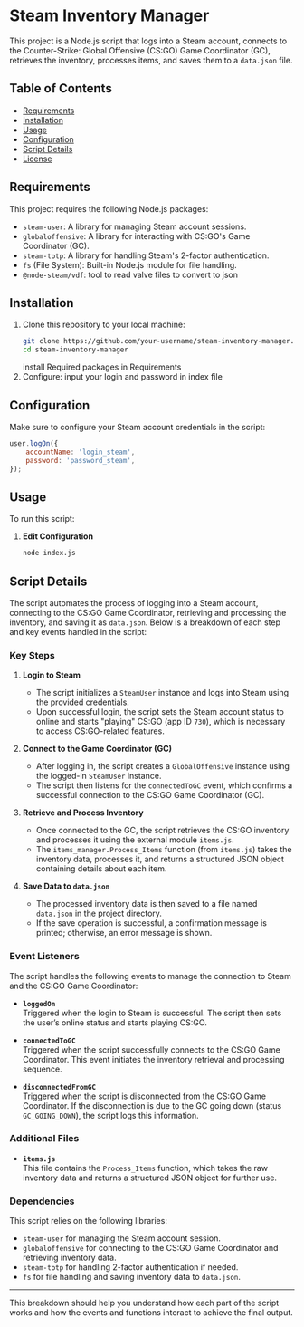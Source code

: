 # Steam Inventory Manager

This project is a Node.js script that logs into a Steam account, connects to the Counter-Strike: Global Offensive (CS:GO) Game Coordinator (GC), retrieves the inventory, processes items, and saves them to a `data.json` file. 

## Table of Contents
- [Requirements](#requirements)
- [Installation](#installation)
- [Usage](#usage)
- [Configuration](#configuration)
- [Script Details](#script-details)
- [License](#license)

## Requirements

This project requires the following Node.js packages:
- `steam-user`: A library for managing Steam account sessions.
- `globaloffensive`: A library for interacting with CS:GO's Game Coordinator (GC).
- `steam-totp`: A library for handling Steam's 2-factor authentication.
- `fs` (File System): Built-in Node.js module for file handling.
- `@node-steam/vdf`: tool to read valve files to convert to json

## Installation

1. Clone this repository to your local machine:
   ```bash
   git clone https://github.com/your-username/steam-inventory-manager.git
   cd steam-inventory-manager
   ```
   install Required packages in Requirements
2. Configure:
   input your login and password in index file
## Configuration

Make sure to configure your Steam account credentials in the script:
```javascript
user.logOn({
    accountName: 'login_steam',
    password: 'password_steam',
});
```
## Usage

To run this script:

1. **Edit Configuration**  
   ```bash
   node index.js
   ```
## Script Details

The script automates the process of logging into a Steam account, connecting to the CS:GO Game Coordinator, retrieving and processing the inventory, and saving it as `data.json`. Below is a breakdown of each step and key events handled in the script:

### Key Steps

1. **Login to Steam**  
   - The script initializes a `SteamUser` instance and logs into Steam using the provided credentials.
   - Upon successful login, the script sets the Steam account status to online and starts "playing" CS:GO (app ID `730`), which is necessary to access CS:GO-related features.

2. **Connect to the Game Coordinator (GC)**  
   - After logging in, the script creates a `GlobalOffensive` instance using the logged-in `SteamUser` instance.
   - The script then listens for the `connectedToGC` event, which confirms a successful connection to the CS:GO Game Coordinator (GC).
   
3. **Retrieve and Process Inventory**  
   - Once connected to the GC, the script retrieves the CS:GO inventory and processes it using the external module `items.js`.
   - The `items_manager.Process_Items` function (from `items.js`) takes the inventory data, processes it, and returns a structured JSON object containing details about each item.

4. **Save Data to `data.json`**  
   - The processed inventory data is then saved to a file named `data.json` in the project directory.
   - If the save operation is successful, a confirmation message is printed; otherwise, an error message is shown.

### Event Listeners

The script handles the following events to manage the connection to Steam and the CS:GO Game Coordinator:

- **`loggedOn`**  
  Triggered when the login to Steam is successful. The script then sets the user’s online status and starts playing CS:GO.

- **`connectedToGC`**  
  Triggered when the script successfully connects to the CS:GO Game Coordinator. This event initiates the inventory retrieval and processing sequence.

- **`disconnectedFromGC`**  
  Triggered when the script is disconnected from the CS:GO Game Coordinator. If the disconnection is due to the GC going down (status `GC_GOING_DOWN`), the script logs this information.

### Additional Files

- **`items.js`**  
  This file contains the `Process_Items` function, which takes the raw inventory data and returns a structured JSON object for further use.

### Dependencies

This script relies on the following libraries:
- `steam-user` for managing the Steam account session.
- `globaloffensive` for connecting to the CS:GO Game Coordinator and retrieving inventory data.
- `steam-totp` for handling 2-factor authentication if needed.
- `fs` for file handling and saving inventory data to `data.json`.

---

This breakdown should help you understand how each part of the script works and how the events and functions interact to achieve the final output.
